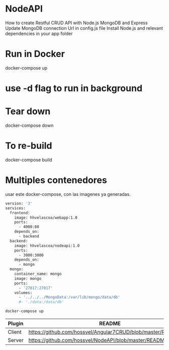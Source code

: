 # NodeAPI
How to create Restful CRUD API with Node.js MongoDB and Express
Update MongoDB connection Url in config.js file
Install Node.js and relevant dependencies in your app folder
# Run in Docker
docker-compose up
# use -d flag to run in background
# Tear down
docker-compose down
# To re-build
docker-compose build
# Multiples contenedores
usar este docker-compose, con las imagenes ya generadas.  
```sh
version: '3'
services:
  frontend:    
    image: hhvelascoa/webapp:1.0
    ports:
      - 4000:80
    depends_on:
      - backend
  backend:
    image: hhvelascoa/nodeapi:1.0
    ports:
      - 3000:3000
    depends_on:
      - mongo
  mongo:
    container_name: mongo
    image: mongo
    ports:
      - '27017:27017'
    volumes:
      - '../../../MongoData:/var/lib/mongo/data/db'
      #- './data:/data/db'
```
```sh
docker-compose up 
```
| Plugin | README |
| ------ | ------ |
| Client | https://github.com/hossvel/Angular7CRUD/blob/master/README.md|
| Server | https://github.com/hossvel/NodeAPI/blob/master/README.md|


